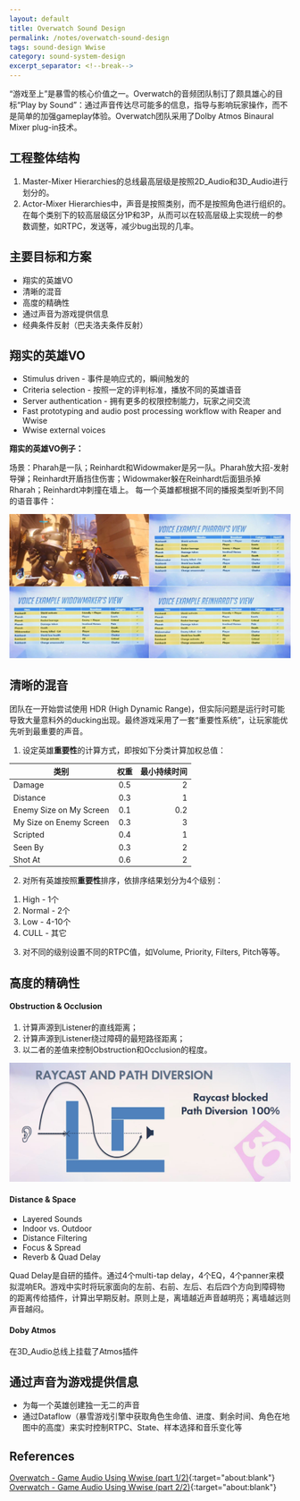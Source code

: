 ```yaml
---
layout: default
title: Overwatch Sound Design
permalink: /notes/overwatch-sound-design
tags: sound-design Wwise
category: sound-system-design
excerpt_separator: <!--break-->
---
```

“游戏至上”是暴雪的核心价值之一。Overwatch的音频团队制订了颇具雄心的目标“Play by Sound”：通过声音传达尽可能多的信息，指导与影响玩家操作，而不是简单的加强gameplay体验。Overwatch团队采用了Dolby Atmos Binaural Mixer plug-in技术。

<!--break-->

## 工程整体结构

1. Master-Mixer Hierarchies的总线最高层级是按照2D_Audio和3D_Audio进行划分的。
2. Actor-Mixer Hierarchies中，声音是按照类别，而不是按照角色进行组织的。在每个类别下的较高层级区分1P和3P，从而可以在较高层级上实现统一的参数调整，如RTPC，发送等，减少bug出现的几率。

## 主要目标和方案

* 翔实的英雄VO
* 清晰的混音
* 高度的精确性
* 通过声音为游戏提供信息
* 经典条件反射（巴夫洛夫条件反射）

## 翔实的英雄VO

* Stimulus driven - 事件是响应式的，瞬间触发的
* Criteria selection - 按照一定的评判标准，播放不同的英雄语音
* Server authentication - 拥有更多的权限控制能力，玩家之间交流
* Fast prototyping and audio post processing workflow with Reaper and Wwise
* Wwise external voices

**翔实的英雄VO例子：** 

场景：Pharah是一队；Reinhardt和Widowmaker是另一队。Pharah放大招-发射导弹；Reinhardt开盾挡住伤害；Widowmaker躲在Reinhardt后面狙杀掉Rharah；Reinhardt冲刺撞在墙上。
每一个英雄都根据不同的播报类型听到不同的语音事件：  

![](\assets\images\overwatch_vo.jpg)  

## 清晰的混音

团队在一开始尝试使用 HDR (High Dynamic Range)，但实际问题是运行时可能导致大量意料外的ducking出现。最终游戏采用了一套“重要性系统”，让玩家能优先听到最重要的声音。

1) 设定英雄**重要性**的计算方式，即按如下分类计算加权总值：  

  | 类别                    | 权重      | 最小持续时间 |
  | ----------------------- |:---------:| ------------:|
  | Damage                  | 0.5       | 2            |
  | Distance                | 0.3       | 1            |
  | Enemy Size on My Screen | 0.1       | 0.2          |
  | My Size on Enemy Screen | 0.3       | 3            |
  | Scripted                | 0.4       | 1            |
  | Seen By                 | 0.3       | 2            |
  | Shot At                 | 0.6       | 2            |

2) 对所有英雄按照**重要性**排序，依排序结果划分为4个级别：  

  1. High - 1个  
  2. Normal - 2个  
  3. Low - 4-10个  
  4. CULL - 其它

3) 对不同的级别设置不同的RTPC值，如Volume, Priority, Filters, Pitch等等。

## 高度的精确性

#### Obstruction & Occlusion

1. 计算声源到Listener的直线距离；
2. 计算声源到Listener绕过障碍的最短路径距离；
3. 以二者的差值来控制Obstruction和Occlusion的程度。

![](\assets\images\obstruction.jpg)  

#### Distance & Space

* Layered Sounds
* Indoor vs. Outdoor
* Distance Filtering
* Focus & Spread
* Reverb & Quad Delay

Quad Delay是自研的插件。通过4个multi-tap delay，4个EQ，4个panner来模拟混响ER。游戏中实时将玩家面向的左前、右前、左后、右后四个方向到障碍物的距离传给插件，计算出早期反射。原则上是，离墙越近声音越明亮；离墙越远则声音越闷。

#### Doby Atmos

在3D_Audio总线上挂载了Atmos插件

## 通过声音为游戏提供信息

* 为每一个英雄创建独一无二的声音
* 通过Dataflow（暴雪游戏引擎中获取角色生命值、进度、剩余时间、角色在地图中的高度）来实时控制RTPC、State、样本选择和音乐变化等

## References

[Overwatch - Game Audio Using Wwise (part 1/2)](https://blog.audiokinetic.com/overwatch-game-audio-using-wwise-1/){:target="about:blank"}  
[Overwatch - Game Audio Using Wwise (part 2/2)](https://blog.audiokinetic.com/overwatch-game-audio-using-wwise-part-2/){:target="about:blank"}
